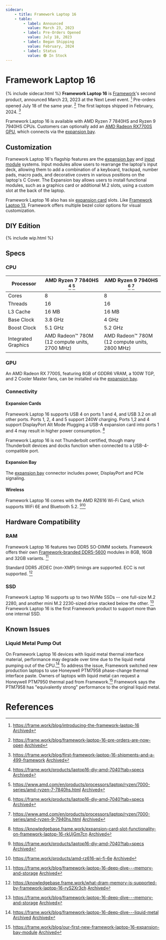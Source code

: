 ```yaml
---
sidecar:
    - title: Framework Laptop 16
    - table: 
        - label: Announced
          value: March 23, 2023
        - label: Pre-Orders Opened
          value: July 18, 2023
        - label: Began Shipping
          value: February, 2024
        - label: Status
          value: 🟢 In Stock
---
```

# Framework Laptop 16
{% include sidecar.html %}
**Framework Laptop 16** is [Framework](/framework-computer-inc)'s second product, announced March 23, 2023 at the Next Level event. [^1] Pre-orders opened July 18 of the same year. [^2] The first laptops shipped in February, 2024. [^7] 

Framework Laptop 16 is available with AMD Ryzen 7 7840HS and Ryzen 9 7940HS CPUs. Customers can optionally add an [AMD Radeon RX7700S GPU](/expansion-bay/radeon-rx-7700s), which connects via the [expansion bay](/expansion-bay).

## Customization
Framework Laptop 16's flagship features are the [expansion bay](/expansion-bay) and [input module](/input-modules) systems. Input modules allow users to rearrange the laptop's input deck, allowing them to add a combination of a keyboard, trackpad, number pads, macro pads, and decorative covers in various positions on the laptop's C Cover. The Expansion bay allows users to install functional modules, such as a graphics card or additional M.2 slots, using a custom slot at the back of the laptop.

Framework Laptop 16 also has six [expansion card](/expansion-cards) slots. Like [Framework Laptop 13](/framework-laptop-13), Framework offers multiple bezel color options for visual customization.

## DIY Edition
{% include wip.html %}

## Specs
### CPU

| Processor           | AMD Ryzen 7 7840HS [^5] [^9]                  | AMD Ryzen 9 7940HS [^5] [^10]                  |
| ------------------- | --------------------------------------------- | ---------------------------------------------- |
| Cores               | 8                                             | 8                                              |
| Threads             | 16                                            | 16                                             |                        
| L3 Cache            | 16 MB                                         | 16 MB                                          |
| Base Clock          | 3.8 GHz                                       | 4 GHz                                          |
| Boost Clock         | 5.1 GHz                                       | 5.2 GHz                                        |
| Integrated Graphics | AMD Radeon™ 780M (12 compute units, 2700 MHz) | AMD Radeon™ 780M (12 compute units, 2800 MHz)  |

### GPU
An AMD Radeon RX 7700S, featuring 8GB of GDDR6 VRAM, a 100W TGP, and 2 Cooler Master fans, can be installed via the [expansion bay](/expansion-bay).

### Connectivity
#### Expansion Cards
Framework Laptop 16 supports USB 4 on ports 1 and 4, and USB 3.2 on all other ports. Ports 1, 2, 4 and 5 support 240W charging. Ports 1,2 and 4 support DisplayPort Alt Mode Plugging a USB-A expansion card into ports 1 and 4 may result in higher power consumption. [^8]

Framework Laptop 16 is not Thunderbolt certified, though many Thunderbolt devices and docks function when connected to a USB-4-compatible port.

#### Expansion Bay
The [expansion bay](/expansion-bay) connector includes power, DisplayPort and PCIe signaling.

#### Wireless
Framework Laptop 16 comes with the AMD RZ616 Wi-Fi Card, which supports WiFi 6E and Bluetooth 5.2. [^5][^6]

## Hardware Compatibility
### RAM
Framework Laptop 16 features two DDR5 SO-DIMM sockets. Framework offers their own [Framework-branded DDR5-5600](https://frame.work/marketplace/memory-storage?search=DDR5) modules in 8GB, 16GB and 32GB variants. [^3]

Standard DDR5 JEDEC (non-XMP) timings are supported. ECC is not supported. [^4]

### SSD
Framework Laptop 16 supports up to two NVMe SSDs -- one full-size M.2 2280, and another mini M.2 2230-sized drive stacked below the other. [^3] Framework Laptop 16 is the first Framework product to support more than one internal SSD.
## Known Issues
### Liquid Metal Pump Out
On Framework Laptop 16 devices with liquid metal thermal interface material, performance may degrade over time due to the liquid metal pumping out of the CPU.[^11] To address the issue, Framework switched new production laptops to use Honeywell PTM7958 phase-change thermal interface paste. Owners of laptops with liquid metal can request a Honeywell PTM7950 thermal pad from Framework.[^12] Framework says the PTM7958 has "equivalently strong" performance to the original liquid metal.

# References
[^1]: <https://frame.work/blog/introducing-the-framework-laptop-16> [Archived](http://web.archive.org/web/20250111212700/https://frame.work/blog/introducing-the-framework-laptop-16) 
[^2]: <https://frame.work/blog/framework-laptop-16-pre-orders-are-now-open> [Archived](http://web.archive.org/web/20250111220232/https://frame.work/blog/framework-laptop-16-pre-orders-are-now-open) 
[^3]: <https://frame.work/blog/framework-laptop-16-deep-dive---memory-and-storage> [Archived](http://web.archive.org/web/20250110060741/https://frame.work/blog/framework-laptop-16-deep-dive---memory-and-storage) 
[^4]: <https://knowledgebase.frame.work/what-dram-memory-is-supported-by-framework-laptop-16-ryS2Xr3ch> [Archived](http://web.archive.org/web/20240823003802/https://knowledgebase.frame.work/what-dram-memory-is-supported-by-framework-laptop-16-ryS2Xr3ch) 
[^5]: <https://frame.work/products/laptop16-diy-amd-7040?tab=specs> [Archived](http://web.archive.org/web/20250111212659/https://frame.work/products/laptop16-diy-amd-7040?tab=specs) 
[^6]: <https://frame.work/products/amd-rz616-wi-fi-6e> [Archived](http://web.archive.org/web/20250108233621/https://frame.work/products/amd-rz616-wi-fi-6e) 
[^7]: <https://frame.work/blog/first-framework-laptop-16-shipments-and-a-499-framework> [Archived](http://web.archive.org/web/20241217213115/https://frame.work/blog/first-framework-laptop-16-shipments-and-a-499-framework) 
[^8]: <https://knowledgebase.frame.work/expansion-card-slot-functionality-on-framework-laptop-16-rkUjGm7cn> [Archived](http://web.archive.org/web/20241113233057/https://knowledgebase.frame.work/expansion-card-slot-functionality-on-framework-laptop-16-rkUjGm7cn) 
[^9]: <https://www.amd.com/en/products/processors/laptop/ryzen/7000-series/amd-ryzen-7-7840hs.html> [Archived](http://web.archive.org/web/20250111220726/https://www.amd.com/en/products/processors/laptop/ryzen/7000-series/amd-ryzen-7-7840hs.html) 
[^10]: <https://www.amd.com/en/products/processors/laptop/ryzen/7000-series/amd-ryzen-9-7940hs.html> [Archived](http://web.archive.org/web/20241212051600/https://www.amd.com/en/products/processors/laptop/ryzen/7000-series/amd-ryzen-9-7940hs.html) 
[^11]: <https://frame.work/blog/framework-laptop-16-deep-dive---liquid-metal> [Archived]() [Archived](https://web.archive.org/web/20250111222424/https://frame.work/blog/framework-laptop-16-deep-dive---liquid-metal) 
[^12]: <https://frame.work/blog/our-first-new-framework-laptop-16-expansion-bay-module> [Archived](https://web.archive.org/web/20241216195737/https://frame.work/favicon.ico)
